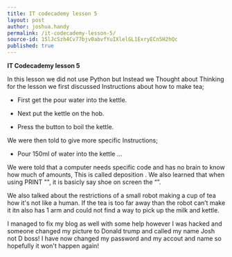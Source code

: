 ```yaml
---
title: IT codecademy lesson 5
layout: post
author: joshua.handy
permalink: /it-codecademy-lesson-5/
source-id: 15lJcSzh4Cv77bjv0abvfYuIXlelGL1ExryECn5H2hQc
published: true
---
```

**IT Codecademy lesson 5**

In this lesson we did not use Python but Instead we Thought about Thinking for the lesson we first discussed Instructions about how to make tea;

* First get the pour water into the kettle.

* Next put the kettle on the hob.

* Press the button to boil the kettle.

We were then told to give more specific Instructions;

* Pour 150ml of water into the kettle …

We were told that a computer needs specific code and has no brain to know how much of amounts, This is called deposition . We also learned that when using PRINT "", it is basicly say shoe on screen the “”. 

We also talked about the restrictions of a small robot making a cup of tea how it's not like a human. If the tea is too far away than the robot can’t make it itn also has 1 arm and could not find a way to pick up the milk and kettle.

I managed to fix my blog as well with some help however I was hacked and someone changed my picture to Donald trump and called my name Josh not D boss! I have now changed my password and my accout and name so hopefully it won't happen again!

